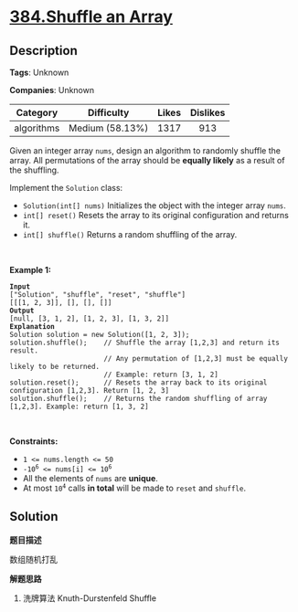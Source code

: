 # [384.Shuffle an Array](https://leetcode.com/problems/shuffle-an-array/description/)

## Description

**Tags**: Unknown

**Companies**: Unknown

| Category | Difficulty | Likes | Dislikes |
| :------: | :--------: | :---: | :------: |
| algorithms | Medium (58.13%) | 1317 | 913 |

<p>Given an integer array <code>nums</code>, design an algorithm to randomly shuffle the array. All permutations of the array should be <strong>equally likely</strong> as a result of the shuffling.</p>
<p>Implement the <code>Solution</code> class:</p>
<ul>
  <li><code>Solution(int[] nums)</code> Initializes the object with the integer array <code>nums</code>.</li>
  <li><code>int[] reset()</code> Resets the array to its original configuration and returns it.</li>
  <li><code>int[] shuffle()</code> Returns a random shuffling of the array.</li>
</ul>
<p>&nbsp;</p>
<p><strong class="example">Example 1:</strong></p>
<pre><code><strong>Input</strong>
[&quot;Solution&quot;, &quot;shuffle&quot;, &quot;reset&quot;, &quot;shuffle&quot;]
[[[1, 2, 3]], [], [], []]
<strong>Output</strong>
[null, [3, 1, 2], [1, 2, 3], [1, 3, 2]]
<strong>Explanation</strong>
Solution solution = new Solution([1, 2, 3]);
solution.shuffle();    // Shuffle the array [1,2,3] and return its result.
                       // Any permutation of [1,2,3] must be equally likely to be returned.
                       // Example: return [3, 1, 2]
solution.reset();      // Resets the array back to its original configuration [1,2,3]. Return [1, 2, 3]
solution.shuffle();    // Returns the random shuffling of array [1,2,3]. Example: return [1, 3, 2]</code></pre>
<p>&nbsp;</p>
<p><strong>Constraints:</strong></p>
<ul>
  <li><code>1 &lt;= nums.length &lt;= 50</code></li>
  <li><code>-10<sup>6</sup> &lt;= nums[i] &lt;= 10<sup>6</sup></code></li>
  <li>All the elements of <code>nums</code> are <strong>unique</strong>.</li>
  <li>At most <code>10<sup>4</sup></code> calls <strong>in total</strong> will be made to <code>reset</code> and <code>shuffle</code>.</li>
</ul>

## Solution

**题目描述**

数组随机打乱

**解题思路**

1. 洗牌算法 Knuth-Durstenfeld Shuffle

